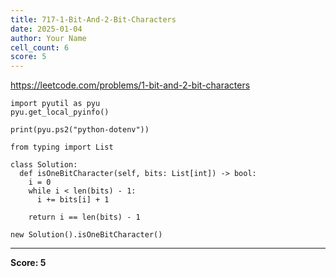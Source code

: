 ```yaml
---
title: 717-1-Bit-And-2-Bit-Characters
date: 2025-01-04
author: Your Name
cell_count: 6
score: 5
---
```


https://leetcode.com/problems/1-bit-and-2-bit-characters


```
import pyutil as pyu
pyu.get_local_pyinfo()
```


```
print(pyu.ps2("python-dotenv"))
```


```
from typing import List
```


```
class Solution:
  def isOneBitCharacter(self, bits: List[int]) -> bool:
    i = 0
    while i < len(bits) - 1:
      i += bits[i] + 1

    return i == len(bits) - 1
```


```
new Solution().isOneBitCharacter()
```


---
**Score: 5**